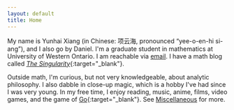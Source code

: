 ```yaml
---
layout: default
title: Home
---
```



My name is Yunhai Xiang (in Chinese: 项云海, pronounced “yee-o-en-hi si-ang”), and I also go by Daniel. I'm a graduate student in mathematics at University of Western Ontario. I am reachable via [email](mailto:yxiang72@uwo.ca). I have a math blog called [_The Singularity_](https://thesingularity.me){:target="_blank"}. 

Outside math, I'm curious, but not very knowledgeable, about analytic philosophy. I also dabble in close-up magic, which is a hobby I've had since I was very young. In my free time, I enjoy reading, music, anime, films, video games, and the game of [Go](https://en.wikipedia.org/wiki/Go_(game)){:target="_blank"}. See [Miscellaneous](/miscellaneous) for more. 

